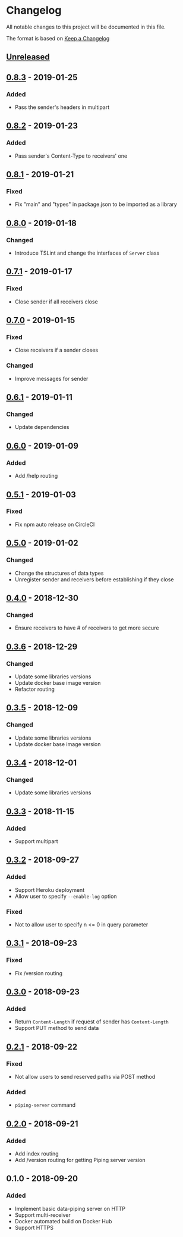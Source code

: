 # Changelog
All notable changes to this project will be documented in this file.

The format is based on [Keep a Changelog](http://keepachangelog.com/en/1.0.0/)

## [Unreleased]

## [0.8.3] - 2019-01-25
### Added
* Pass the sender's headers in multipart

## [0.8.2] - 2019-01-23
### Added
* Pass sender's Content-Type to receivers' one

## [0.8.1] - 2019-01-21
### Fixed
* Fix "main" and "types" in package.json to be imported as a library

## [0.8.0] - 2019-01-18
### Changed
* Introduce TSLint and change the interfaces of `Server` class

## [0.7.1] - 2019-01-17
### Fixed
* Close sender if all receivers close

## [0.7.0] - 2019-01-15
### Fixed
* Close receivers if a sender closes
### Changed
* Improve messages for sender

## [0.6.1] - 2019-01-11
### Changed
* Update dependencies

## [0.6.0] - 2019-01-09
### Added
* Add /help routing

## [0.5.1] - 2019-01-03
### Fixed
* Fix npm auto release on CircleCI

## [0.5.0] - 2019-01-02
### Changed
* Change the structures of data types
* Unregister sender and receivers before establishing if they close

## [0.4.0] - 2018-12-30
### Changed
* Ensure receivers to have # of receivers to get more secure

## [0.3.6] - 2018-12-29
### Changed
* Update some libraries versions
* Update docker base image version
* Refactor routing

## [0.3.5] - 2018-12-09
### Changed
* Update some libraries versions
* Update docker base image version

## [0.3.4] - 2018-12-01
### Changed
* Update some libraries versions

## [0.3.3] - 2018-11-15
### Added
* Support multipart 

## [0.3.2] - 2018-09-27
### Added
* Support Heroku deployment
* Allow user to specify `--enable-log` option

### Fixed
*  Not to allow user to specify n <= 0 in query parameter

## [0.3.1] - 2018-09-23
### Fixed
* Fix /version routing

## [0.3.0] - 2018-09-23
### Added
* Return `Content-Length` if request of sender has `Content-Length`
* Support PUT method to send data

## [0.2.1] - 2018-09-22
### Fixed
* Not allow users to send reserved paths via POST method

### Added
* `piping-server` command

## [0.2.0] - 2018-09-21
### Added
* Add index routing
* Add /version routing for getting Piping server version

## 0.1.0 - 2018-09-20
### Added
* Implement basic data-piping server on HTTP 
* Support multi-receiver
* Docker automated build on Docker Hub
* Support HTTPS

[Unreleased]: https://github.com/nwtgck/piping-server/compare/v0.8.3...HEAD
[0.8.3]: https://github.com/nwtgck/piping-seraver/compare/v0.8.2...v0.8.3
[0.8.2]: https://github.com/nwtgck/piping-seraver/compare/v0.8.1...v0.8.2
[0.8.1]: https://github.com/nwtgck/piping-seraver/compare/v0.8.0...v0.8.1
[0.8.0]: https://github.com/nwtgck/piping-seraver/compare/v0.7.1...v0.8.0
[0.7.1]: https://github.com/nwtgck/piping-seraver/compare/v0.7.0...v0.7.1
[0.7.0]: https://github.com/nwtgck/piping-seraver/compare/v0.6.1...v0.7.0
[0.6.1]: https://github.com/nwtgck/piping-seraver/compare/v0.6.0...v0.6.1
[0.6.0]: https://github.com/nwtgck/piping-seraver/compare/v0.5.1...v0.6.0
[0.5.1]: https://github.com/nwtgck/piping-seraver/compare/v0.5.0...v0.5.1
[0.5.0]: https://github.com/nwtgck/piping-seraver/compare/v0.4.0...v0.5.0
[0.4.0]: https://github.com/nwtgck/piping-seraver/compare/v0.3.6...v0.4.0
[0.3.6]: https://github.com/nwtgck/piping-seraver/compare/v0.3.5...v0.3.6
[0.3.5]: https://github.com/nwtgck/piping-seraver/compare/v0.3.4...v0.3.5
[0.3.4]: https://github.com/nwtgck/piping-seraver/compare/v0.3.3...v0.3.4
[0.3.3]: https://github.com/nwtgck/piping-seraver/compare/v0.3.2...v0.3.3
[0.3.2]: https://github.com/nwtgck/piping-seraver/compare/v0.3.1...v0.3.2
[0.3.1]: https://github.com/nwtgck/piping-seraver/compare/v0.3.0...v0.3.1
[0.3.0]: https://github.com/nwtgck/piping-seraver/compare/v0.2.1...v0.3.0
[0.2.1]: https://github.com/nwtgck/piping-seraver/compare/v0.2.0...v0.2.1
[0.2.0]: https://github.com/nwtgck/piping-server/compare/v0.1.0...v0.2.0
